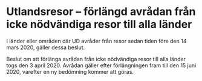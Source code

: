 # Utlandsresor – förlängd avrådan från icke nödvändiga resor till alla länder

I länder eller områden där UD avråder från resor sedan tiden före den 14 mars 2020, gäller dessa beslut.

Beslut om att förlänga avrådan från icke nödvändiga resor till alla länder togs den 3 april 2020\. Avrådan gäller efter förlängningen fram till den 15 juni 2020, varefter en ny bedömning kommer att göras.

